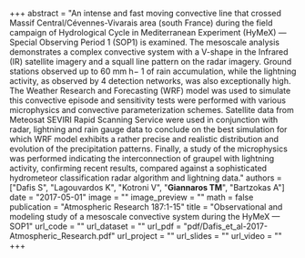 +++
abstract = "An intense and fast moving convective line that crossed Massif Central/Cévennes-Vivarais area (south France) during the field campaign of Hydrological Cycle in Mediterranean Experiment (HyMeX) — Special Observing Period 1 (SOP1) is examined. The mesoscale analysis demonstrates a complex convective system with a V-shape in the Infrared (IR) satellite imagery and a squall line pattern on the radar imagery. Ground stations observed up to 60 mm h− 1 of rain accumulation, while the lightning activity, as observed by 4 detection networks, was also exceptionally high. The Weather Research and Forecasting (WRF) model was used to simulate this convective episode and sensitivity tests were performed with various microphysics and convective parameterization schemes. Satellite data from Meteosat SEVIRI Rapid Scanning Service were used in conjunction with radar, lightning and rain gauge data to conclude on the best simulation for which WRF model exhibits a rather precise and realistic distribution and evolution of the precipitation patterns. Finally, a study of the microphysics was performed indicating the interconnection of graupel with lightning activity, confirming recent results, compared against a sophisticated hydrometeor classification radar algorithm and lightning data."
authors = ["Dafis S", "Lagouvardos K", "Kotroni V", "**Giannaros TM**", "Bartzokas A"]
date = "2017-05-01"
image = ""
image_preview = ""
math = false
publication = "Atmospheric Research 187:1-15"
title = "Observational and modeling study of a mesoscale convective system during the HyMeX — SOP1"
url_code = ""
url_dataset = ""
url_pdf = "pdf/Dafis_et_al-2017-Atmospheric_Research.pdf"
url_project = ""
url_slides = ""
url_video = ""
+++
